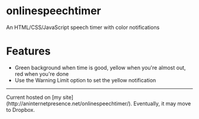 onlinespeechtimer
=================

An HTML/CSS/JavaScript speech timer with color notifications

Features
=================

* Green background when time is good, yellow when you're almost out, red when you're done
* Use the Warning Limit option to set the yellow notification

<hr>
Current hosted on [my site](http://aninternetpresence.net/onlinespeechtimer/). Eventually, it may move to Dropbox.
